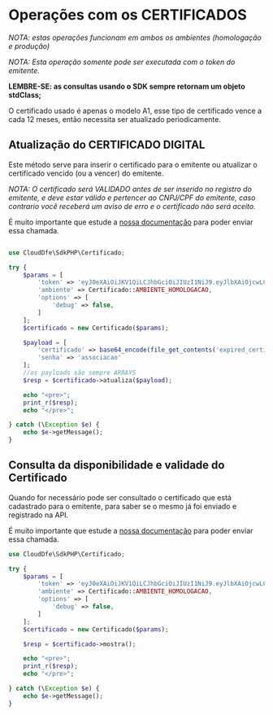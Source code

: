 # Operações com os CERTIFICADOS

*NOTA: estas operações funcionam em ambos os ambientes (homologação e produção)*

*NOTA: Esta operação somente pode ser executada com o token do emitente.*

**LEMBRE-SE: as consultas usando o SDK sempre retornam um objeto stdClass;**

O certificado usado é apenas o modelo A1, esse tipo de certificado vence a cada 12 meses, então necessita ser atualizado periodicamente.

## Atualização do CERTIFICADO DIGITAL

Este método serve para inserir o certificado para o emitente ou atualizar o certificado vencido (ou a vencer) do emitente.

*NOTA: O certificado será VALIDADO antes de ser inserido no registro do emitente, e deve estar válido e pertencer ao CNPJ/CPF do emitente, caso contrario você receberá um aviso de erro e o certificado não será aceito.*

É muito importante que estude a [nossa documentação](https://doc.cloud-dfe.com.br/v1/certificado/#!/1-1) para poder enviar essa chamada.

```php

use CloudDfe\SdkPHP\Certificado;

try {
    $params = [
        'token' => 'eyJ0eXAiOiJKV1QiLCJhbGciOiJIUzI1NiJ9.eyJlbXAiOjcwLCJ1c3IiOiIyIiwidHAiOjIsImlhdCI6MTU4MDkzNzM3MH0.KvSUt2x8qcu4Rtp2XNTOINqR',
        'ambiente' => Certificado::AMBIENTE_HOMOLOGACAO,
        'options' => [
            'debug' => false,
        ]
    ];
    $certificado = new Certificado($params);

    $payload = [
        'certificado' => base64_encode(file_get_contents('expired_certificate.pfx')),
        'senha' => 'associacao'
    ];
    //os payloads são sempre ARRAYS
    $resp = $certificado->atualiza($payload);

    echo "<pre>";
    print_r($resp);
    echo "</pre>";

} catch (\Exception $e) {
    echo $e->getMessage();
}
```

## Consulta da disponibilidade e validade do Certificado

Quando for necessário pode ser consultado o certificado que está cadastrado para o emitente, para saber se o mesmo já foi enviado e registrado na API.

É muito importante que estude a [nossa documentação](https://doc.cloud-dfe.com.br/v1/certificado/#!/1-3) para poder enviar essa chamada.

```php
use CloudDfe\SdkPHP\Certificado;

try {
    $params = [
        'token' => 'eyJ0eXAiOiJKV1QiLCJhbGciOiJIUzI1NiJ9.eyJlbXAiOjcwLCJ1c3IiOiIyIiwidHAiOjIsImlhdCI6MTU4MDkzNzM3MH0.KvSUt2x8qcu4Rtp2XNTOINqR',
        'ambiente' => Certificado::AMBIENTE_HOMOLOGACAO,
        'options' => [
            'debug' => false,
        ]
    ];
    $certificado = new Certificado($params);

    $resp = $certificado->mostra();

    echo "<pre>";
    print_r($resp);
    echo "</pre>";

} catch (\Exception $e) {
    echo $e->getMessage();
}
```
